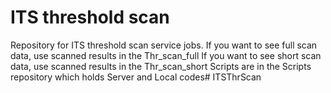 # ITS threshold scan
Repository for ITS threshold scan service jobs.
If you want to see full scan data, use scanned results in the Thr_scan_full
If you want to see short scan data, use scanned results in the Thr_scan_short
Scripts are in the Scripts repository which holds Server and Local codes# ITSThrScan
